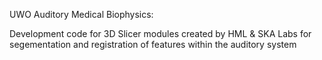 UWO Auditory Medical Biophysics:

Development code for 3D Slicer modules created by HML & SKA Labs for segementation and registration of features within the auditory system 
